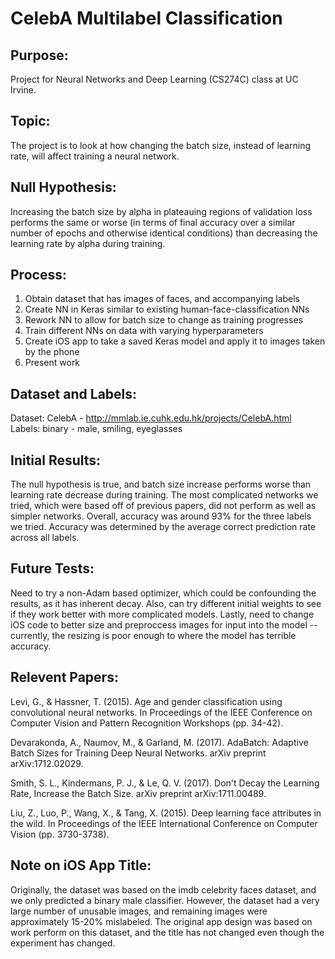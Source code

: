 # CelebA Multilabel Classification

## Purpose:
Project for Neural Networks and Deep Learning (CS274C) class at UC Irvine.

## Topic:
The project is to look at how changing the batch size, instead of learning rate, will affect training a neural network.

## Null Hypothesis:
Increasing the batch size by alpha in plateauing regions of validation loss performs the same or worse (in terms of final accuracy over a similar number of epochs and otherwise identical conditions) than decreasing the learning rate by alpha during training.

## Process:
1. Obtain dataset that has images of faces, and accompanying labels
2. Create NN in Keras similar to existing human-face-classification NNs
3. Rework NN to allow for batch size to change as training progresses
4. Train different NNs on data with varying hyperparameters
5. Create iOS app to take a saved Keras model and apply it to images taken by the phone
6. Present work

## Dataset and Labels:
Dataset: CelebA - http://mmlab.ie.cuhk.edu.hk/projects/CelebA.html  
Labels: binary - male, smiling, eyeglasses

## Initial Results:
The null hypothesis is true, and batch size increase performs worse than learning rate decrease during training. The most complicated networks we tried, which were based off of previous papers, did not perform as well as simpler networks. Overall, accuracy was around 93% for the three labels we tried. Accuracy was determined by the average correct prediction rate across all labels.

## Future Tests:
Need to try a non-Adam based optimizer, which could be confounding the results, as it has inherent decay. Also, can try different initial weights to see if they work better with more complicated models. Lastly, need to change iOS code to better size and preproccess images for input into the model -- currently, the resizing is poor enough to where the model has terrible accuracy.

## Relevent Papers:
Levi, G., & Hassner, T. (2015). Age and gender classification using convolutional neural networks. In Proceedings of the IEEE Conference on Computer Vision and Pattern Recognition Workshops (pp. 34-42).

Devarakonda, A., Naumov, M., & Garland, M. (2017). AdaBatch: Adaptive Batch Sizes for Training Deep Neural Networks. arXiv preprint arXiv:1712.02029.

Smith, S. L., Kindermans, P. J., & Le, Q. V. (2017). Don't Decay the Learning Rate, Increase the Batch Size. arXiv preprint arXiv:1711.00489.

Liu, Z., Luo, P., Wang, X., & Tang, X. (2015). Deep learning face attributes in the wild. In Proceedings of the IEEE International Conference on Computer Vision (pp. 3730-3738).

## Note on iOS App Title:
Originally, the dataset was based on the imdb celebrity faces dataset, and we only predicted a binary male classifier. However, the dataset had a very large number of unusable images, and remaining images were approximately 15-20% mislabeled. The original app design was based on work perform on this dataset, and the title has not changed even though the experiment has changed.
